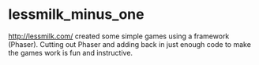 lessmilk_minus_one
==================

http://lessmilk.com/ created some simple games using a framework (Phaser). Cutting out Phaser and adding back in just enough code to make the games work is fun and instructive.
